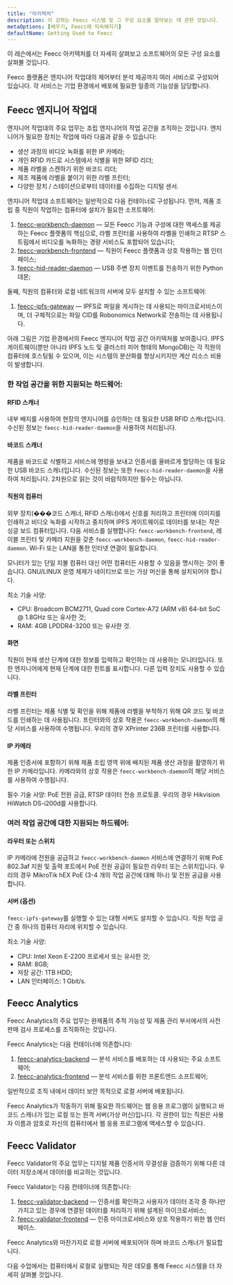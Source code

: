 ```yaml
---
title: "아키텍처"
description: 이 강좌는 Feecc 시스템 및 그 구성 요소를 알아보는 데 관한 것입니다.
metaOptions: [배우기, Feecc에 익숙해지기]
defaultName: Getting Used to Feecc
---
```


<RoboAcademyText fWeight="500">
이 레슨에서는 Feecc 아키텍처를 더 자세히 살펴보고 소프트웨어의 모든 구성 요소를 살펴볼 것입니다.
</RoboAcademyText>

Feecc 플랫폼은 엔지니어 작업대의 제어부터 분석 제공까지 여러 서비스로 구성되어 있습니다. 각 서비스는 기업 환경에서 배포에 필요한 일종의 기능성을 담당합니다.

## Feecc 엔지니어 작업대

엔지니어 작업대의 주요 업무는 조립 엔지니어의 작업 공간을 조직하는 것입니다. 엔지니어가 필요한 장치는 작업에 따라 다음과 같을 수 있습니다:

- 생산 과정의 비디오 녹화를 위한 IP 카메라;
- 개인 RFID 카드로 시스템에서 식별을 위한 RFID 리더;
- 제품 라벨을 스캔하기 위한 바코드 리더;
- 제조 제품에 라벨을 붙이기 위한 라벨 프린터;
- 다양한 장치 / 스테이션으로부터 데이터를 수집하는 디지털 센서.

엔지니어 작업대 소프트웨어는 일반적으로 다음 컨테이너로 구성됩니다. 먼저, 제품 조립 중 직원이 작업하는 컴퓨터에 설치가 필요한 소프트웨어:

1. [feecc-workbench-daemon](https://github.com/Multi-Agent-io/feecc-workbench-daemon) — 모든 Feecc 기능과 구성에 대한 액세스를 제공하는 Feecc 플랫폼의 핵심으로, 라벨 프린터를 사용하여 라벨을 인쇄하고 RTSP 스트림에서 비디오를 녹화하는 경량 서비스도 포함되어 있습니다;
2. [feecc-workbench-frontend](https://github.com/Multi-Agent-io/feecc-workbench-frontend) — 직원이 Feecc 플랫폼과 상호 작용하는 웹 인터페이스;
3. [feecc-hid-reader-daemon](https://github.com/Multi-Agent-io/feecc-hid-reader-daemon) — USB 주변 장치 이벤트를 전송하기 위한 Python 데몬;

둘째, 직원의 컴퓨터와 로컬 네트워크의 서버에 모두 설치할 수 있는 소프트웨어:

1. [feecc-ipfs-gateway](https://github.com/Multi-Agent-io/feecc-ipfs-gateway) — IPFS로 파일을 게시하는 데 사용되는 마이크로서비스이며, 더 구체적으로는 파일 CID를 Robonomics Network로 전송하는 데 사용됩니다.

아래 그림은 기업 환경에서의 Feecc 엔지니어 작업 공간 아키텍처를 보여줍니다. IPFS 게이트웨이(뿐만 아니라 IPFS 노드 및 클러스터 피어 형태의 MongoDB)는 각 직원의 컴퓨터에 호스팅될 수 있으며, 이는 시스템의 분산화를 향상시키지만 계산 리소스 비용이 발생합니다.

<LessonImages src="feecc-course/feecc_global_hardware.png" alt="an architecture of Feecc"/>

### 한 작업 공간을 위한 지원되는 하드웨어:

#### RFID 스캐너

내부 배지를 사용하여 현장의 엔지니어를 승인하는 데 필요한 USB RFID 스캐너입니다. 수신된 정보는 `feecc-hid-reader-daemon`을 사용하여 처리됩니다.

#### 바코드 스캐너

제품을 바코드로 식별하고 서비스에 명령을 보내고 인증서를 올바르게 할당하는 데 필요한 USB 바코드 스캐너입니다. 수신된 정보는 또한 `feecc-hid-reader-daemon`을 사용하여 처리됩니다. 2차원으로 읽는 것이 바람직하지만 필수는 아닙니다.

#### 직원의 컴퓨터

외부 장치(���코드 스캐너, RFID 스캐너)에서 신호를 처리하고 프린터에 이미지를 인쇄하고 비디오 녹화를 시작하고 중지하며 IPFS 게이트웨이로 데이터를 보내는 작은 싱글 보드 컴퓨터입니다. 다음 서비스를 실행합니다: `feecc-workbench-frontend`, 레이블 프린터 및 카메라 지원을 갖춘 `feecc-workbench-daemon`, `feecc-hid-reader-daemon`. Wi-Fi 또는 LAN을 통한 인터넷 연결이 필요합니다.
    
모니터가 있는 단일 지불 컴퓨터 대신 어떤 컴퓨터든 사용할 수 있음을 명시하는 것이 좋습니다. GNU/LINUX 운영 체제가 네이티브로 또는 가상 머신을 통해 설치되어야 합니다.
    
최소 기술 사양:
    
- CPU: Broadcom BCM2711, Quad core Cortex-A72 (ARM v8) 64-bit SoC @ 1.8GHz 또는 유사한 것;
- RAM: 4GB LPDDR4-3200 또는 유사한 것.

#### 화면

직원이 현재 생산 단계에 대한 정보를 입력하고 확인하는 데 사용하는 모니터입니다. 또한 엔지니어에게 현재 단계에 대한 힌트를 표시합니다. 다른 입력 장치도 사용할 수 있습니다.

#### 라벨 프린터

라벨 프린터는 제품 식별 및 확인을 위해 제품에 라벨을 부착하기 위해 QR 코드 및 바코드를 인쇄하는 데 사용됩니다. 프린터와의 상호 작용은 `feecc-workbench-daemon`의 해당 서비스를 사용하여 수행됩니다. 우리의 경우 XPrinter 236B 프린터를 사용합니다.

#### IP 카메라

제품 인증서에 포함하기 위해 제품 조립 영역 위에 배치된 제품 생산 과정을 촬영하기 위한 IP 카메라입니다. 카메라와의 상호 작용은 `feecc-workbench-daemon`의 해당 서비스를 사용하여 수행됩니다.

필수 기술 사양: PoE 전원 공급, RTSP 데이터 전송 프로토콜. 우리의 경우 Hikvision HiWatch DS-i200d를 사용합니다.

### 여러 작업 공간에 대한 지원되는 하드웨어:

#### 라우터 또는 스위치

IP 카메라에 전원을 공급하고 `feecc-workbench-daemon` 서비스에 연결하기 위해 PoE 802.3af 지원 및 출력 포트에서 PoE 전원 공급이 필요한 라우터 또는 스위치입니다. 우리의 경우 MikroTik hEX PoE (3-4 개의 작업 공간에 대해 하나) 및 전원 공급을 사용합니다.

#### 서버 (옵션)

`feecc-ipfs-gateway`를 실행할 수 있는 대형 서버도 설치할 수 있습니다. 직원 작업 공간 중 하나의 컴퓨터 자리에 위치할 수 있습니다. 

최소 기술 사양:

- CPU: Intel Xeon E-2200 프로세서 또는 유사한 것;
- RAM: 8GB;
- 저장 공간: 1TB HDD;
- LAN 인터페이스: 1 Gbit/s.

## Feecc Analytics

Feecc Analytics의 주요 업무는 완제품의 추적 가능성 및 제품 관리 부서에서의 사전 판매 검사 프로세스를 조직화하는 것입니다.

Feecc Analytics는 다음 컨테이너에 의존합니다:

1. [feecc-analytics-backend](https://github.com/Multi-Agent-io/feecc-analytics-backend) — 분석 서비스를 배포하는 데 사용되는 주요 소프트웨어;
2. [feecc-analytics-frontend](https://github.com/Multi-Agent-io/feecc-analytics-frontend) — 분석 서비스를 위한 프론트엔드 소프트웨어;

일반적으로 조직 내에서 데이터 보안 목적으로 로컬 서버에 배포됩니다.

Feecc Analytics가 작동하기 위해 필요한 하드웨어는 웹 응용 프로그램이 실행되고 바코드 스캐너가 있는 로컬 또는 원격 서버(가상 머신)입니다. 각 권한이 있는 직원은 사용자 이름과 암호로 자신의 컴퓨터에서 웹 응용 프로그램에 액세스할 수 있습니다.

## Feecc Validator

Feecc Validator의 주요 업무는 디지털 제품 인증서의 무결성을 검증하기 위해 다른 데이터 저장소에서 데이터를 비교하는 것입니다.

Feecc Validator는 다음 컨테이너에 의존합니다:

1. [feecc-validator-backend](https://github.com/Multi-Agent-io/feecc-validator-backend) — 인증서를 확인하고 사용자가 데이터 조각 중 하나만 가지고 있는 경우에 연결된 데이터를 처리하기 위해 설계된 마이크로서비스;
2. [feecc-validator-frontend](https://github.com/Multi-Agent-io/feecc-validator-frontend) — 인증 마이크로서비스와 상호 작용하기 위한 웹 인터페이스.

Feecc Analytics와 마찬가지로 로컬 서버에 배포되어야 하며 바코드 스캐너가 필요합니다.

<RoboAcademyText fWeight="500">
다음 수업에서는 컴퓨터에서 로컬로 실행되는 작은 데모를 통해 Feecc 시스템을 더 자세히 살펴볼 것입니다.
</RoboAcademyText>